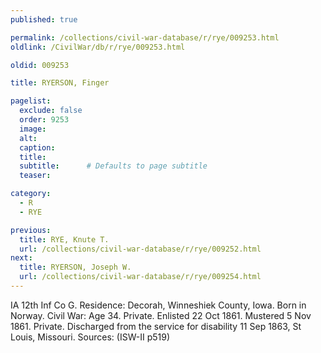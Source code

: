 ```yaml
---
published: true

permalink: /collections/civil-war-database/r/rye/009253.html
oldlink: /CivilWar/db/r/rye/009253.html

oldid: 009253

title: RYERSON, Finger

pagelist:
  exclude: false
  order: 9253
  image: 
  alt:
  caption:
  title:
  subtitle:      # Defaults to page subtitle
  teaser:

category: 
  - R 
  - RYE

previous:
  title: RYE, Knute T.
  url: /collections/civil-war-database/r/rye/009252.html  
next:
  title: RYERSON, Joseph W.
  url: /collections/civil-war-database/r/rye/009254.html   
---
```

IA 12th Inf Co G. Residence: Decorah, Winneshiek County, Iowa. Born in Norway. Civil War: Age 34. Private. Enlisted 22 Oct 1861. Mustered 5 Nov 1861. Private. Discharged from the service for disability 11 Sep 1863, St Louis, Missouri. Sources: (ISW-II p519)